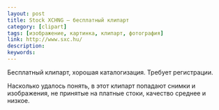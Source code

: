 ```yaml
---
layout: post
title: Stock XCHNG — бесплатный клипарт
category: [clipart]
tags: [изображение, картинка, клипарт, фотография]
link: http://www.sxc.hu/
description:
keywords:
---
```


<p>Бесплатный клипарт, хорошая каталогизация. Требует регистрации.</p>
<p>Насколько удалось понять, в этот клипарт попадают снимки и изображения, не принятые на платные стоки, качество среднее и низкое.</p>
